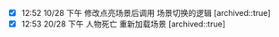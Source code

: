 
- [x] 12:52 10/28 下午 修改点亮场景后调用 场景切换的逻辑
	[archived::true]
- [x] 12:53 20/28 下午 人物死亡 重新加载场景
	[archived::true]